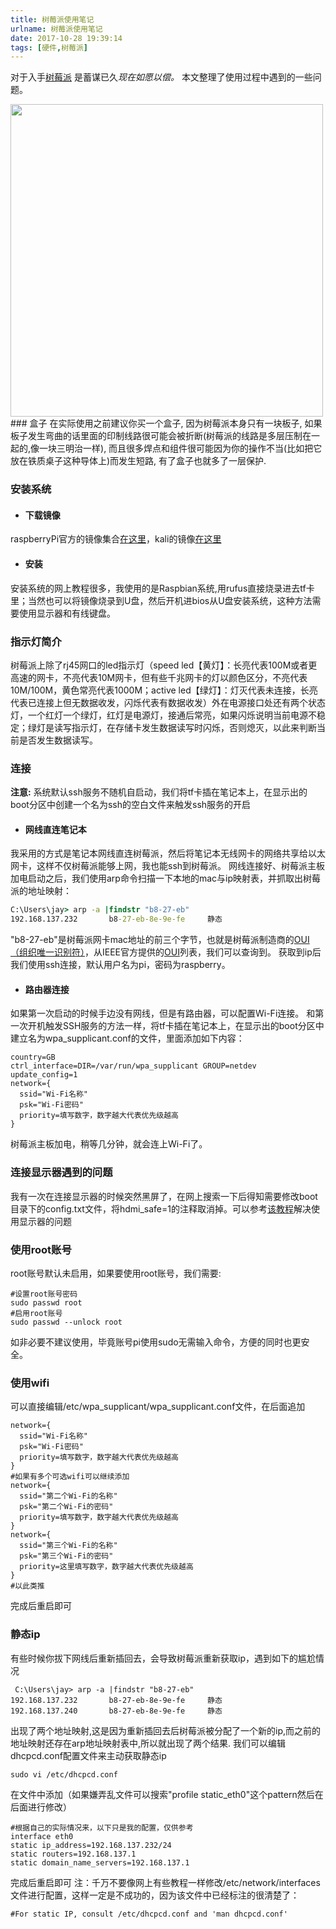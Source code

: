 ```yaml
---
title: 树莓派使用笔记
urlname: 树莓派使用笔记
date: 2017-10-28 19:39:14
tags: [硬件,树莓派]
---
```

<link href="/css/myCSS.css" rel="stylesheet" type="text/css">

对于入手[树莓派](https://zh.wikipedia.org/wiki/%E6%A0%91%E8%8E%93%E6%B4%BE) 是蓄谋已久<i class="upside-down" style="font-size:120%;"><i class="fa fa-smile-o" aria-hidden="true" ></i></i><i class="upside-down-right">现在如愿以偿。</i>
本文整理了使用过程中遇到的一些问题。
<!--more-->
<img src="https://cdn.safeandsound.cn/image/%E6%A0%91%E8%8E%93%E6%B4%BE%E5%85%A5%E9%97%A8/raspberry.jpg" width="500px">
### 盒子
在实际使用之前建议你买一个盒子, 因为树莓派本身只有一块板子, 如果板子发生弯曲的话里面的印制线路很可能会被折断(树莓派的线路是多层压制在一起的,像一块三明治一样), 而且很多焊点和组件很可能因为你的操作不当(比如把它放在铁质桌子这种导体上)而发生短路, 有了盒子也就多了一层保护. 

### 安装系统
* #### 下载镜像
raspberryPi官方的镜像集合[在这里](https://www.raspberrypi.org/downloads/)，kali的镜像[在这里](https://www.offensive-security.com/kali-linux-arm-images/)
* #### 安装
安装系统的网上教程很多，我使用的是Raspbian系统,用rufus直接烧录进去tf卡里；当然也可以将镜像烧录到U盘，然后开机进bios从U盘安装系统，这种方法需要使用显示器和有线键盘。

### 指示灯简介
树莓派上除了rj45网口的led指示灯（speed led【黄灯】：长亮代表100M或者更高速的网卡，不亮代表10M网卡，但有些千兆网卡的灯以颜色区分，不亮代表10M/100M，黄色常亮代表1000M；active led【绿灯】：灯灭代表未连接，长亮代表已连接上但无数据收发，闪烁代表有数据收发）外在电源接口处还有两个状态灯，一个红灯一个绿灯，红灯是电源灯，接通后常亮，如果闪烁说明当前电源不稳定；绿灯是读写指示灯，在存储卡发生数据读写时闪烁，否则熄灭，以此来判断当前是否发生数据读写。

### 连接
**注意:** 系统默认ssh服务不随机自启动，我们将tf卡插在笔记本上，在显示出的boot分区中创建一个名为ssh的空白文件来触发ssh服务的开启
* #### 网线直连笔记本
我采用的方式是笔记本网线直连树莓派，然后将笔记本无线网卡的网络共享给以太网卡，这样不仅树莓派能够上网，我也能ssh到树莓派。
网线连接好、树莓派主板加电启动之后，我们使用arp命令扫描一下本地的mac与ip映射表，并抓取出树莓派的地址映射：

```cmd
C:\Users\jay> arp -a |findstr "b8-27-eb"
192.168.137.232       b8-27-eb-8e-9e-fe     静态
```
"b8-27-eb"是树莓派网卡mac地址的前三个字节，也就是树莓派制造商的[OUI（组织唯一识别符）](https://en.wikipedia.org/wiki/Organizationally_unique_identifier)，从IEEE官方提供的[OUI](http://standards-oui.ieee.org/oui.txt)列表，我们可以查询到。
获取到ip后我们使用ssh连接，默认用户名为pi，密码为raspberry。

* #### 路由器连接
如果第一次启动的时候手边没有网线，但是有路由器，可以配置Wi-Fi连接。
和第一次开机触发SSH服务的方法一样，将tf卡插在笔记本上，在显示出的boot分区中建立名为wpa_supplicant.conf的文件，里面添加如下内容：

```
country=GB
ctrl_interface=DIR=/var/run/wpa_supplicant GROUP=netdev
update_config=1
network={
  ssid="Wi-Fi名称"
  psk="Wi-Fi密码"
  priority=填写数字，数字越大代表优先级越高
}
```
树莓派主板加电，稍等几分钟，就会连上Wi-Fi了。

### 连接显示器遇到的问题
我有一次在连接显示器的时候突然黑屏了，在网上搜索一下后得知需要修改boot目录下的config.txt文件，将hdmi_safe=1的注释取消掉。可以参考[该教程](http://wangye.org/blog/archives/762/)解决使用显示器的问题

### 使用root账号
root账号默认未启用，如果要使用root账号，我们需要:

```shell
#设置root账号密码
sudo passwd root
#启用root账号
sudo passwd --unlock root
```
如非必要不建议使用，毕竟账号pi使用sudo无需输入命令，方便的同时也更安全。

### 使用wifi
可以直接编辑/etc/wpa_supplicant/wpa_supplicant.conf文件，在后面追加

```
network={
  ssid="Wi-Fi名称"
  psk="Wi-Fi密码"
  priority=填写数字，数字越大代表优先级越高
}
#如果有多个可选wifi可以继续添加
network={
  ssid="第二个Wi-Fi的名称"
  psk="第二个Wi-Fi的密码"
  priority=填写数字，数字越大代表优先级越高
}
network={
  ssid="第三个Wi-Fi的名称"
  psk="第三个Wi-Fi的密码"
  priority=这里填写数字，数字越大代表优先级越高
}
#以此类推
```
完成后重启即可

###  静态ip
有些时候你拔下网线后重新插回去，会导致树莓派重新获取ip，遇到如下的尴尬情况

```
 C:\Users\jay> arp -a |findstr "b8-27-eb"
192.168.137.232       b8-27-eb-8e-9e-fe     静态
192.168.137.240       b8-27-eb-8e-9e-fe     静态
```
出现了两个地址映射,这是因为重新插回去后树莓派被分配了一个新的ip,而之前的地址映射还存在arp地址映射表中,所以就出现了两个结果.
我们可以编辑dhcpcd.conf配置文件来主动获取静态ip

```
sudo vi /etc/dhcpcd.conf
```
在文件中添加（如果嫌弄乱文件可以搜索"profile static_eth0"这个pattern然后在后面进行修改）

```
#根据自己的实际情况来，以下只是我的配置，仅供参考
interface eth0
static ip_address=192.168.137.232/24
static routers=192.168.137.1
static domain_name_servers=192.168.137.1
```
完成后重启即可
注：千万不要像网上有些教程一样修改/etc/network/interfaces文件进行配置，这样一定是不成功的，因为该文件中已经标注的很清楚了：

```
#For static IP, consult /etc/dhcpcd.conf and 'man dhcpcd.conf'
```
